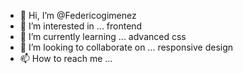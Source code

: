 - 👋 Hi, I’m @Federicogimenez
- 👀 I’m interested in ... frontend
- 🌱 I’m currently learning ... advanced css
- 💞️ I’m looking to collaborate on ... responsive design
- 📫 How to reach me ...

<!---
Federicogimenez/Federicogimenez is a ✨ special ✨ repository because its `README.md` (this file) appears on your GitHub profile.
You can click the Preview link to take a look at your changes.
--->
